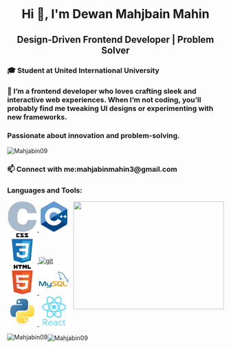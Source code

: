 <h1 align="center">Hi 👋, I'm Dewan Mahjbain Mahin </h1>
<h2 align="center"> Design-Driven Frontend  Developer | Problem Solver </h2>
<h3 align="left">
🎓 Student at United International University </h3>



<h3 align="left">  🎨 I’m a frontend developer who loves crafting sleek and interactive web experiences.  
When I’m not coding, you’ll probably find me tweaking UI designs or experimenting with new frameworks.  </h3>
<h3 align="left"> Passionate about innovation and problem-solving.</h3>

<p align="left"> <img src="https://komarev.com/ghpvc/?username=Mahjabin09&label=Profile%20views&color=0e75b6&style=flat" alt="Mahjabin09" /> </p>
<h3 align="left">📫 Connect with me:mahjabinmahin3@gmail.com</h3>
<h3 align="left">Languages and Tools:</h3>

<img src="https://camo.githubusercontent.com/cd9c55615177ebb8c88b9d71a3fe48bce0b2995ce8e37240e5d276656859fff4/68747470733a2f2f696d616765732e73717561726573706163652d63646e2e636f6d2f636f6e74656e742f76312f3631343363363764363931386664353638633565316532382f34363133666563372d336130632d346437322d396339302d6361656363656535303166352f73747564696f732e676966" align="right" width="350" height="250" />

<p align="left">
<a href="https://www.cprogramming.com/" target="_blank" rel="noreferrer">
<img src="https://raw.githubusercontent.com/devicons/devicon/master/icons/c/c-original.svg" alt="c" width="70" height="70"/>
</a>
<a href="https://www.w3schools.com/cpp/" target="_blank" rel="noreferrer">
<img src="https://raw.githubusercontent.com/devicons/devicon/master/icons/cplusplus/cplusplus-original.svg" alt="cplusplus" width="70" height="70"/>
</a>
<a href="https://www.w3schools.com/css/" target="_blank" rel="noreferrer">
<img src="https://raw.githubusercontent.com/devicons/devicon/master/icons/css3/css3-original-wordmark.svg" alt="css3" width="70" height="70"/>
</a>
<a href="https://git-scm.com/" target="_blank" rel="noreferrer">
<img src="https://www.vectorlogo.zone/logos/git-scm/git-scm-icon.svg" alt="git" width="70" height="70"/>
</a>
<a href="https://www.w3.org/html/" target="_blank" rel="noreferrer">
<img src="https://raw.githubusercontent.com/devicons/devicon/master/icons/html5/html5-original-wordmark.svg" alt="html5" width="70" height="70"/>
</a>
<a href="https://www.mysql.com/" target="_blank" rel="noreferrer">
<img src="https://raw.githubusercontent.com/devicons/devicon/master/icons/mysql/mysql-original-wordmark.svg" alt="mysql" width="70" height="70"/>
</a>
<a href="https://www.python.org" target="_blank" rel="noreferrer">
<img src="https://raw.githubusercontent.com/devicons/devicon/master/icons/python/python-original.svg" alt="python" width="70" height="70"/>
</a>
<a href="https://reactjs.org/" target="_blank" rel="noreferrer">
<img src="https://raw.githubusercontent.com/devicons/devicon/master/icons/react/react-original-wordmark.svg" alt="react" width="70" height="70"/>
</a>
</p>

<p><img align="left" src="https://github-readme-stats.vercel.app/api/top-langs?username=Mahjabin09&show_icons=true&locale=en&layout=compact" alt="Mahjabin09" /></p>

<p> <img align="center" src="https://github-readme-stats.vercel.app/api?username=Mahjabin09&show_icons=true&locale=en" alt="Mahjabin09" /></p>
